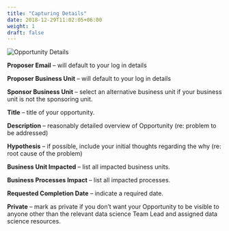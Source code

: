 ```yaml
---
title: "Capturing Details"
date: 2018-12-29T11:02:05+06:00
weight: 1
draft: false
---
```


![Opportunity Details](/images/capture_details.png "Opportunity Details")

**Proposer Email** – will default to your log in details

**Proposer Business Unit** – will default to your log in details

**Sponsor Business Unit** – select an alternative business unit if your business unit is not the sponsoring unit.

**Title** – title of your opportunity.

**Description** – reasonably detailed overview of Opportunity (re: problem to be addressed)

**Hypothesis** – if possible, include your initial thoughts regarding the why (re: root cause of the problem)

**Business Unit Impacted** – list all impacted business units.

**Business Processes Impact** – list all impacted processes.

**Requested Completion Date** – indicate a required date.

**Private** – mark as private if you don’t want your Opportunity to be visible to anyone other than the relevant data science Team Lead and assigned data science resources.

